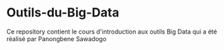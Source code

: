 # Outils-du-Big-Data
Ce repository contient le cours d'introduction aux outils Big Data qui a été réalisé par Panongbene Sawadogo
